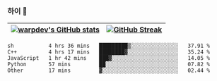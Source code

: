 
### 하이 👋
[![warpdev's GitHub stats](https://github-readme-stats.vercel.app/api?username=warpdev&show_icons=true&theme=vue-dark)](#) |[![GitHub Streak](https://github-readme-streak-stats.herokuapp.com/?user=warpdev&theme=dark)](#)
--- | --- |
<!--START_SECTION:waka-->
```text
sh           4 hrs 36 mins   █████████▒░░░░░░░░░░░░░░░   37.91 % 
C++          4 hrs 17 mins   ████████▓░░░░░░░░░░░░░░░░   35.24 % 
JavaScript   1 hr 42 mins    ███▓░░░░░░░░░░░░░░░░░░░░░   14.05 % 
Python       57 mins         ██░░░░░░░░░░░░░░░░░░░░░░░   07.82 % 
Other        17 mins         ▓░░░░░░░░░░░░░░░░░░░░░░░░   02.44 % 
```
<!--END_SECTION:waka-->

<!--
**warpdev/warpdev** is a ✨ _special_ ✨ repository because its `README.md` (this file) appears on your GitHub profile.

Here are some ideas to get you started:

- 🔭 I’m currently working on ...
- 🌱 I’m currently learning ...
- 👯 I’m looking to collaborate on ...
- 🤔 I’m looking for help with ...
- 💬 Ask me about ...
- 📫 How to reach me: ...
- 😄 Pronouns: ...
- ⚡ Fun fact: ...
-->
